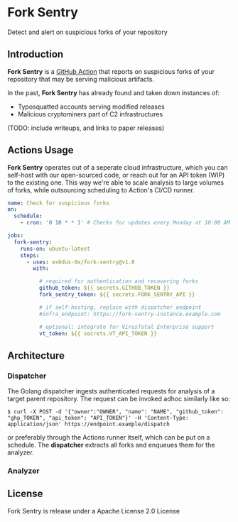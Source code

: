 # Fork Sentry

Detect and alert on suspicious forks of your repository

## Introduction

__Fork Sentry__ is a [GitHub Action](https://github.com/features/actions) that reports on
suspicious forks of your repository that may be serving malicious artifacts.

In the past, __Fork Sentry__ has already found and taken down instances of:

* Typosquatted accounts serving modified releases
* Malicious cryptominers part of C2 infrastructures

(TODO: include writeups, and links to paper releases)

## Actions Usage

__Fork Sentry__ operates out of a seperate cloud infrastructure, which you can self-host with our open-sourced code, or reach out for an API token (WIP) to the existing one. This way we're able to scale analysis to large volumes of forks, while outsourcing scheduling to Action's CI/CD runner.

```yml
name: Check for suspicious forks
on:
  schedule:
    - cron: '0 10 * * 1' # Checks for updates every Monday at 10:00 AM

jobs:
  fork-sentry:
    runs-on: ubuntu-latest
    steps:
      - uses: ex0dus-0x/fork-sentry@v1.0
        with:

          # required for authentication and recovering forks
          github_token: ${{ secrets.GITHUB_TOKEN }}
          fork_sentry_token: ${{ secrets.FORK_SENTRY_API }}

          # if self-hosting, replace with dispatcher endpoint
          #infra_endpoint: https://fork-sentry-instance.example.com

          # optional: integrate for VirusTotal Enterprise support
          vt_token: ${{ secrets.VT_API_TOKEN }}
```

## Architecture

### Dispatcher

The Golang dispatcher ingests authenticated requests for analysis of a target parent repository. The request can
be invoked adhoc similarly like so:

```
$ curl -X POST -d '{"owner":"OWNER", "name": "NAME", "github_token": "ghp_TOKEN", "api_token": "API_TOKEN"}' -H 'Content-Type: application/json' https://endpoint.example/dispatch
```

or preferably through the Actions runner itself, which can be put on a schedule. The __dispatcher__ extracts all forks and enqueues them for the analyzer.

### Analyzer

## License

Fork Sentry is release under a Apache License 2.0 License
